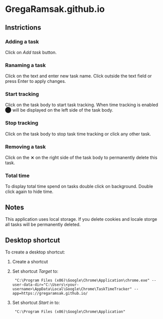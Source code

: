 # GregaRamsak.github.io

## Instrictions

### Adding a task

Click on *Add task* button.

### Ranaming a task

Click on the text and enter new task name.
Click outside the text field or press Enter to apply changes.

### Start tracking

Click on the task body to start task tracking. When time tracking is enabled **⬤** will be displayed on the left side of the task body.

### Stop tracking

Click on the task body to stop task time tracking or click any other task.

### Removing a task

Click on the **⨯** on the right side of the task body to permanently delete this task.

### Total time

To display total time spend on tasks double click on background.
Double click again to hide time.

## Notes

This application uses local storage.
If you delete cookies and locale storge all tasks will be permanently deleted.

## Desktop shortcut

To create a desktop shortcut:

1. Create a shortcut
2. Set shortcut *Target* to:

        "C:\Program Files (x86)\Google\Chrome\Application\chrome.exe" --user-data-dir="C:\Users\<your-username>\AppData\Local\Google\Chrome\TaskTimeTracker" --app=https://gregaramsak.github.io/

3. Set shortcut *Start in* to:

        "C:\Program Files (x86)\Google\Chrome\Application"
